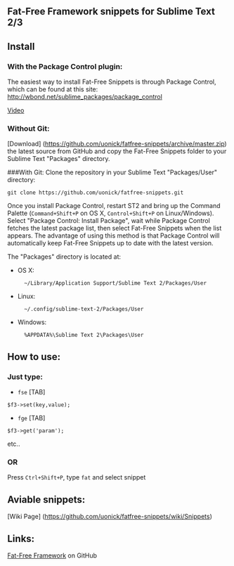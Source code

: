 ## Fat-Free Framework snippets for Sublime Text 2/3


Install
----------
### With the Package Control plugin:
The easiest way to install Fat-Free Snippets is through Package Control, which can be found at this site: http://wbond.net/sublime_packages/package_control

[Video](http://www.youtube.com/watch?v=XaCn6m1DYE8)

### Without Git:
[Download] (https://github.com/uonick/fatfree-snippets/archive/master.zip) the latest source from GitHub  and copy the Fat-Free Snippets folder to your Sublime Text "Packages" directory.

###With Git:
Clone the repository in your Sublime Text "Packages/User" directory:

    git clone https://github.com/uonick/fatfree-snippets.git

Once you install Package Control, restart ST2 and bring up the Command Palette (`Command+Shift+P` on OS X, `Control+Shift+P` on Linux/Windows). Select "Package Control: Install Package", wait while Package Control fetches the latest package list, then select Fat-Free Snippets when the list appears. The advantage of using this method is that Package Control will automatically keep Fat-Free Snippets up to date with the latest version.


The "Packages" directory is located at:

* OS X:

        ~/Library/Application Support/Sublime Text 2/Packages/User

* Linux:

        ~/.config/sublime-text-2/Packages/User

* Windows:

        %APPDATA%\Sublime Text 2\Packages\User

## How to use:
### Just type:

* `fse` [TAB]
```
$f3->set(key,value);
```

* `fge` [TAB]
```
$f3->get('param');
```
etc..

### OR
Press `Ctrl+Shift+P`, type `fat` and select snippet

## Aviable snippets:

[Wiki Page] (https://github.com/uonick/fatfree-snippets/wiki/Snippets)

## Links:

[Fat-Free Framework](https://github.com/bcosca/fatfree) on GitHub
